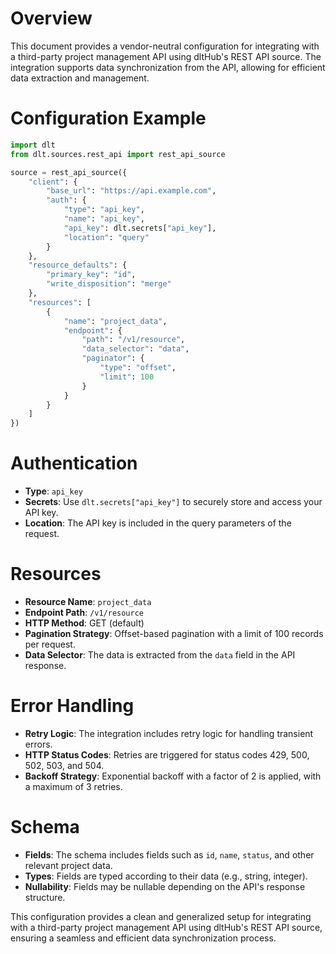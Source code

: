 # Overview

This document provides a vendor-neutral configuration for integrating with a third-party project management API using dltHub's REST API source. The integration supports data synchronization from the API, allowing for efficient data extraction and management.

# Configuration Example

```python
import dlt
from dlt.sources.rest_api import rest_api_source

source = rest_api_source({
    "client": {
        "base_url": "https://api.example.com",
        "auth": {
            "type": "api_key",
            "name": "api_key",
            "api_key": dlt.secrets["api_key"],
            "location": "query"
        }
    },
    "resource_defaults": {
        "primary_key": "id",
        "write_disposition": "merge"
    },
    "resources": [
        {
            "name": "project_data",
            "endpoint": {
                "path": "/v1/resource",
                "data_selector": "data",
                "paginator": {
                    "type": "offset",
                    "limit": 100
                }
            }
        }
    ]
})
```

# Authentication

- **Type**: `api_key`
- **Secrets**: Use `dlt.secrets["api_key"]` to securely store and access your API key.
- **Location**: The API key is included in the query parameters of the request.

# Resources

- **Resource Name**: `project_data`
- **Endpoint Path**: `/v1/resource`
- **HTTP Method**: GET (default)
- **Pagination Strategy**: Offset-based pagination with a limit of 100 records per request.
- **Data Selector**: The data is extracted from the `data` field in the API response.

# Error Handling

- **Retry Logic**: The integration includes retry logic for handling transient errors.
- **HTTP Status Codes**: Retries are triggered for status codes 429, 500, 502, 503, and 504.
- **Backoff Strategy**: Exponential backoff with a factor of 2 is applied, with a maximum of 3 retries.

# Schema

- **Fields**: The schema includes fields such as `id`, `name`, `status`, and other relevant project data.
- **Types**: Fields are typed according to their data (e.g., string, integer).
- **Nullability**: Fields may be nullable depending on the API's response structure.

This configuration provides a clean and generalized setup for integrating with a third-party project management API using dltHub's REST API source, ensuring a seamless and efficient data synchronization process.